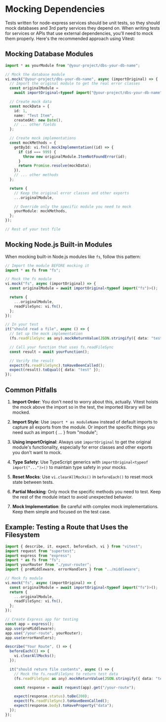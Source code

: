 # Mocking Dependencies

Tests written for node-express services should be unit tests, so they should mock databases and 3rd party services they depend on.
When writing tests for services or APIs that use external dependencies, you'll need to mock them properly. Here's the recommended approach using Vitest:

## Mocking Database Modules

```typescript
import * as yourModule from "@your-project/dbs-your-db-name";

// Mock the database module
vi.mock("@your-project/dbs-your-db-name", async (importOriginal) => {
  // Import the original module to get the real error classes
  const originalModule =
    await importOriginal<typeof import("@your-project/dbs-your-db-name")>();

  // Create mock data
  const mockData = {
    id: 1,
    name: "Test Item",
    createdAt: new Date(),
    // ... other fields
  };

  // Create mock implementations
  const mockMethods = {
    getById: vi.fn().mockImplementation((id) => {
      if (id === 999) {
        throw new originalModule.ItemNotFoundError(id);
      }
      return Promise.resolve(mockData);
    }),
    // ... other methods
  };

  return {
    // Keep the original error classes and other exports
    ...originalModule,

    // Override only the specific module you need to mock
    yourModule: mockMethods,
  };
});

// Rest of your test file
```

## Mocking Node.js Built-in Modules

When mocking built-in Node.js modules like `fs`, follow this pattern:

```typescript
// Import the module BEFORE mocking it
import * as fs from "fs";

// Mock the fs module
vi.mock("fs", async (importOriginal) => {
  const originalModule = await importOriginal<typeof import("fs")>();

  return {
    ...originalModule,
    readFileSync: vi.fn(),
  };
});

// In your test
it("should read a file", async () => {
  // Set up the mock implementation
  (fs.readFileSync as any).mockReturnValue(JSON.stringify({ data: "test" }));

  // Call your function that uses fs.readFileSync
  const result = await yourFunction();

  // Verify the result
  expect(fs.readFileSync).toHaveBeenCalled();
  expect(result).toEqual({ data: "test" });
});
```

## Common Pitfalls

1. **Import Order**: You don't need to worry about this, actually. Vitest hoists the mock above the import so in the test, the imported library will be mocked.

2. **Import Style**: Use `import * as moduleName` instead of default imports to capture all exports from the module. Or import the specific things you need such as import { ... } from "module";

3. **Using importOriginal**: Always use `importOriginal` to get the original module's functionality, especially for error classes and other exports you don't want to mock.

4. **Type Safety**: Use TypeScript generics with `importOriginal<typeof import("...")>()` to maintain type safety in your mocks.

5. **Reset Mocks**: Use `vi.clearAllMocks()` in `beforeEach()` to reset mock state between tests.

6. **Partial Mocking**: Only mock the specific methods you need to test. Keep the rest of the module intact to avoid unexpected behavior.

7. **Mock Implementation**: Be careful with complex mock implementations. Keep them simple and focused on the test case.

## Example: Testing a Route that Uses the Filesystem

```typescript
import { describe, it, expect, beforeEach, vi } from "vitest";
import request from "supertest";
import express from "express";
import * as fs from "fs";
import yourRouter from "./your-router";
import { preMiddleware, errorHandlers } from "../middleware";

// Mock fs module
vi.mock("fs", async (importOriginal) => {
  const originalModule = await importOriginal<typeof import("fs")>();
  return {
    ...originalModule,
    readFileSync: vi.fn(),
  };
});

// Create Express app for testing
const app = express();
app.use(preMiddleware);
app.use("/your-route", yourRouter);
app.use(errorHandlers);

describe("Your Route", () => {
  beforeEach(() => {
    vi.clearAllMocks();
  });

  it("should return file contents", async () => {
    // Mock the fs.readFileSync to return test data
    (fs.readFileSync as any).mockReturnValue(JSON.stringify({ data: "test" }));

    const response = await request(app).get("/your-route");

    expect(response.status).toBe(200);
    expect(fs.readFileSync).toHaveBeenCalled();
    expect(response.body).toHaveProperty("data");
  });
});
```
